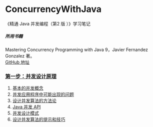 # ConcurrencyWithJava
《精通 Java 并发编程（第2 版 ）》学习笔记  
##### 所用书籍
Mastering Concurrency Programming with Java 9，Javier Fernandez Gonzalez 著。  
[GitHub 地址](https://github.com/PacktPublishing/Mastering-Concurrency-Programming-with-Java-9-Second-Edition)


### [第一步：并发设计原理](src/main/java/com/app/jueee/concurrency/chapter01/README.md)
1.	[基本的并发概念](src/main/java/com/app/jueee/concurrency/chapter01/C1基本的并发概念.md)
2.	[并发应用程序中可能出现的问题](src/main/java/com/app/jueee/concurrency/chapter01/C2并发应用程序中可能出现的问题.md)
3.	[设计并发算法的方法论](src/main/java/com/app/jueee/concurrency/chapter01/C3设计并发算法的方法论.md)
4.	[Java 并发 API](src/main/java/com/app/jueee/concurrency/chapter01/C4Java%20并发%20API.md)
5.	[并发设计模式](src/main/java/com/app/jueee/concurrency/chapter01/C5并发设计模式.md)
6.	[设计并发算法的提示和技巧](src/main/java/com/app/jueee/concurrency/chapter01/C6设计并发算法的提示和技巧.md)